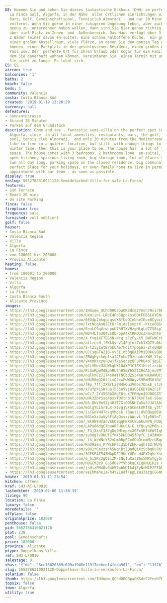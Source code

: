 ```yaml
---
DE: Kommen Sie und sehen Sie dieses fantastische Eckhaus (DHH) am perfekten Ort in
  La Finca Golf, Algorfa, in der Nähe  aller örtlichen Einrichtungen wie Restaurants,
  Bars, Golf, Gemeinschaftspool, Tennisclub Almoradi - und nur 20 Minuten  vom Mittelmeer
  entfernt. Wenn Sie gerne in einer ruhigeren Umgebung leben, aber auch im Winter
  genug zu  unternehmen haben wollen, dann sind Sie hier genau richtig. Das Haus verfügt
  über viel Platz im Innen- und  Außenbereich. Das Haus verfügt über 3 Schlafzimmer,
  2 Bäder (eines davon en-suite), eine schöne halboffene Küche,  ein geräumiges Wohnzimmer,
  einen großen Abstellraum, viele Plätze, an denen Sie den ganzen Tag die Sonne  genießen
  können, einen Parkplatz in der geschlossenen Residenz, einen großen Gemeinschaftsbereich
  Pool usw. Der  perfekte Ort für Ihren Urlaub oder sogar für ein Familienhaus, in
  dem Sie dauerhaft wohnen können. Vereinbaren Sie  einen Termin mit uns - warten
  Sie nicht zu lange. Es lohnt sich.
ES: ES
aircon: true
balconies: '1'
baths: 2
beach: false
beds: 3
community: Valencia
costa: Costa Blanca Süd
created: '2019-01-19 13:20:29'
currency: null
defeatures:
- Sonnenterrasse
- Strand 20 Minuten
- Parken auf dem Grundstück
description: Come and see - fantastic semi-villa on the perfect spot in La Finca Golf,
  Algorfa, close  to all local amenities, restaurants, bars, the golf, the communal
  pool, tennis club Almoradi,  and only 20 minutes from the Mediterranean. If you
  like to live in a quieter location, but still  with enough things to do, even in
  winter time, then this is your place to be. The house has  a lot of in- and outdoor
  space. The house comes with 3 bedrooms, 2 bathrooms (one  en-suite), a nice half
  open kitchen, spacious living room, big storage room, lot of places to  enjoy the
  sun all day long, parking space on the closed residence, big communal pool, etc.  The
  perfect place for your holidays, or even family home to live in permanently. Make  your
  appointment with our team - as soon as possible.
display: true
enslug: 5652786310021120-Semidetached-Villa-for-sale-La-Finca/
features:
- Sun Terrace
- Beach 20 mins
- On site Parking
finca: false
fireplace: true
frequency: sale
furnished: voll möbliert
golf: false
hauser:
- Costa Blanca Süd
- Valencia Region
- Villa
- Algorfa
- La Finca
- von 100001 bis 200000
- Provinz Alicante
heating: false
homes:
- from 100001 to 200000
- Valencia Region
- Villa
- Algorfa
- La Finca
- Costa Blanca South
- Alicante Province
images:
- https://lh3.googleusercontent.com/IHUuew_QChd0RO8paOKSdcE2Ynoh7HxirbNSM_ICcz5psKC8ShF5mDfmwHdkqXi3JZVyuhEEYEfXAVNT8r7nrg=w640-rj-e30-l100
- https://lh3.googleusercontent.com/Uxmiini-LRoE4Fb3Qpokss0OtFDBSL8YENcEs3wTDF2n_ui2Ez9k0cVSd7w7Gq38F4v_BHWO1NX4jkhI4nAo=w640-rj-e30-l100
- https://lh3.googleusercontent.com/6EOdpJbkquLqscXBfUoQIebheIEue8CyocLGSj5-NHSMxK73lVNJgwKT5XpZ3M6r8YgNZmQQrgvGwiwHJ-s=w640-rj-e30-l100
- https://lh3.googleusercontent.com/7xtNcgAo0JEtOrFm1deIsmpcK_-Krce6BGabBxl11VQoYbCdDqBKwwskFyk4hgsOEnxLDL1w5JuWijEtJ7tgBA=w640-rj-e30-l100
- https://lh3.googleusercontent.com/FenLC9qVrw-puU7RHTXVHzgHtqLd7ZS8sp7Sfil3PjlvALw-cEUslEVw6yJZdHP7Uk6hVrIlCxEKWs2TFa1FTg=w640-rj-e30-l100
- https://lh3.googleusercontent.com/NO44LTSUO4vsDb-ppA4ktRRO3cZFmv2htmfF3vUQH4MfVsQ1F8qGkAYPtEhHOZnq5aVskK3NFYApb8FvtQuufw=w640-rj-e30-l100
- https://lh3.googleusercontent.com/X_fvgi4F7EG6N-Ncq_zFzFy-K5_BWFwWCrE0Myf1qMklYVYcB966A2fI8FPZ3H6DykLkmzTaqOKGC4aRk8Q=w640-rj-e30-l100
- https://lh3.googleusercontent.com/afLzcsH_fFKkQv-V14EgfntZck1XQZSs0k2dUR17Jf6S7gFd25LCndbreJjJk_65b7ZP8ChgQeFD_GYrxpsN=w640-rj-e30-l100
- https://lh3.googleusercontent.com/S-tZiyCutBrSkUAe7kdit7p6pGz-ZTs6NDh94W4rCDICg8_FwhZqGqu4QOXEVo-AkruONloVBNiyItM2TOs=w640-rj-e30-l100
- https://lh3.googleusercontent.com/OJCsgGTAZjO-yV5I1np3gUAiPMiBOkGv8BHVdqRU4P1iHnXreTx8hj9cTLQhIf5pnW3VDma0wP6WO5l1pMfDZg=w640-rj-e30-l100
- https://lh3.googleusercontent.com/ZBWqhycknplsaIJFmbdZDzuaaktXWM_YlpXzZPH_1A3CX0KFyQL-uq2gnScPOlBCqDGJN_K-NG8lXFFiFkzF=w640-rj-e30-l100
- https://lh3.googleusercontent.com/y4nmRYczuFOwjfkeSqdazQF3PhU4oTjeSElSjwBlvPebeI6FuORn0coIllwyMrLLb2yciXgeZ85o5TEmgkp5=w640-rj-e30-l100
- https://lh3.googleusercontent.com/gCiVHecOXLWkqUX1OAYPJC7FK1hczlzzzA0WSh-WKgjYje4GPpyzPV1ouGNqtTPuUIuiT9XC92BKwSBLqFg=w640-rj-e30-l100
- https://lh3.googleusercontent.com/RcSuRpwMdBphRUthHSmY6SZtCHdA5jmuYMtF5prc1acpR87D-yJpaHpLwgGb8mV2vRDSc0b7ENE-qDGdnQA=w640-rj-e30-l100
- https://lh3.googleusercontent.com/nqlknCz7IT4sR4ITNCbd2S34KWrHKHAWUCSJjEC5Oj5-fAAWR2sobTvAOwwPT56pC_zNa6n-rkpJUfLFX6C_GA=w640-rj-e30-l100
- https://lh3.googleusercontent.com/eHUR0gQ20tJixQJxwPwWOWyvS9RmMS0i0vTjICZtgTpnG6Ha_UW9p__fzgfJeJpI6DEghdxWpMrKyCda5eXCbQ=w640-rj-e30-l100
- https://lh3.googleusercontent.com/fBp_7ffj2XBrLajW4kQuJVGbs7QbxE_stzLLn1Fb3qNb_Yuzc5nolHMnkXu6WWAOKUiamSQVGvvpoyyR1Fk=w640-rj-e30-l100
- https://lh3.googleusercontent.com/x7uYpY1SH7uaj535n9vjQsOSEGDY6AZFiFT-z5vayu8YUHZl-DU2c-e7i0x62ZBjLzs3VflaT_5hhLh0R4EwJg=w640-rj-e30-l100
- https://lh3.googleusercontent.com/wCc7_2Y45SRAX8gF8tur7FRNyo49JOQGZSTJmkYW3ALkCvyEbnzyV_oUHkepHjBNsSEGWSm0X2sxUttVHBVi4A=w640-rj-e30-l100
- https://lh3.googleusercontent.com/uHk32brSsq4psxfOXtnbjN73KxFleX-S6ngpG-04myt5Raudvl7QZs10gl6MlCUvZ-3n9Smh7Ru1FKFp_qBi1Q=w640-rj-e30-l100
- https://lh3.googleusercontent.com/bS-BkV0eSIj4D3T7Xt0OSNHZu5q8JJAlAhyBUkoX-IQ6kicaoAuhNqiMCZ3Davn5H_OXTU7xgUypzoct8cWU=w640-rj-e30-l100
- https://lh3.googleusercontent.com/6GlgYLihr1LX-X1vgjVFGCm4EmMfXb_y3tYBRfAe8v8qhLGgDACz3xx9OsNDEYyz4PuFoYO1NbcdfEWXvf4=w640-rj-e30-l100
- https://lh3.googleusercontent.com/jsCGnYHHTdxqVMosk_t8uut1jdVDQag0EUrQ208oyz-cH42MaKvOlMV5u5x0LzYzd-cq10ecf0es7ud4jSRN=w640-rj-e30-l100
- https://lh3.googleusercontent.com/6G1eXz4aVySFtAgQxsxzAWuvt-Y1y5WSnTiOk4Lmpz4FlwYuRchFS6yzxgbbl-J2MlE38nz8SaBHmdg8-cs=w640-rj-e30-l100
- https://lh3.googleusercontent.com/_WkHNYHVaoVEEOZqqPNXmC8uaKuNYN_POUp_gsJM6lU8MXiiBLRXYpIEVMc2W34gNdM3AGK9QrGUJgBHZr3W=w640-rj-e30-l100
- https://lh3.googleusercontent.com/L4Po66dqC7beA0FHKuCA-G_XfQuyn2M0h-AXyfnZkXCKslGnRBf5Sq0Iwl4BU4B7buHzRZF3usKQlMlxwX0s=w640-rj-e30-l100
- https://lh3.googleusercontent.com/_F3jXxhY337gDq2MtmpexXGFxSRf4VWSIqBVLfZTxhUhBRBTVgJui1lZvNUylJ5ptsl2c4ujnIKUP1qMLwKY=w640-rj-e30-l100
- https://lh3.googleusercontent.com/su9OglvBKUTCfmX5kHDD45fRyfC_i4ZAW9VNCHst2mvYj7ZUdkIp09lpYKah8bb2rAg_tYE0sTFki7V_79qm6g=w640-rj-e30-l100
- https://lh3.googleusercontent.com/-th_WrWNcY32vLm0RpPCmGOoDcomMzrUBqgqUTK7kE6w4oOqoWMTgYhJCDDkqwmlDzNXOVmjJ5DbebgHLllt=w640-rj-e30-l100
- https://lh3.googleusercontent.com/RnQ9aeu_PrWchPoc35DfZbR-uqhsS2rNU4pVqDaAy80NkLnMIby7MUXse-MeVt5FZqul4saAjVVjqvNxkiF_=w640-rj-e30-l100
- https://lh3.googleusercontent.com/yBH2rCAVzsnh5NqKbtZQadQiXzScbqKu7KSZoikHyl66SsZrU9dPNUfIW0lvCUfQgrytpEEAci4E4gRGevM=w640-rj-e30-l100
- https://lh3.googleusercontent.com/3GFKP4F545MApDEJ9KLYUEo-d4EY2qhcXsepn9-hvXPZFTiiHY3dKOhrJzIJTZ3pBynkukPYGVm8X-XIZUU=w640-rj-e30-l100
- https://lh3.googleusercontent.com/e_SiSKc2gQiiZM-1NqIuXasZ6o5MXuYgy5niAjWkqtqNTCNDk7arjvKlLh4lGgIMgDDP9jfFe8vTeam5b-4=w640-rj-e30-l100
- https://lh3.googleusercontent.com/HDGCm3zR_Cu5dOVPYVhbkqCXIgRMUIR2s_o8ZbAfVohs3VUoga3NpaiyOenp6J5ZulYcGxazDr01EJ1vfcQd=w640-rj-e30-l100
- https://lh3.googleusercontent.com/jsHizPM40v04H57pbkDIk4jFyNeMCP2FEbM8XXzlHnTyW3iw07TUNBqR4VFl0Uu75h61ls4Y_QHaQHzWa1eg=w640-rj-e30-l100
- https://lh3.googleusercontent.com/veEhMaheIa7h4YZLudfFpgLzWJ3ezgCGGNN0HN1J3mZqFV1-995YE33SwpU8kkh8eyGLBgwarTtc6vBvpKc=w640-rj-e30-l100
kdate: '2019-01-31 11:23:54'
kitchen: offene
kref: SH3-AC-LF0010
lastedited: '2019-02-06 11:38:19'
living: 90
location: La Finca
luxury: false
moredetails: ''
offplan: false
originalprice: 182000
penthouse: false
pid: 5652786310021120
plot: 230
pool: Gemeinschafts
price: 182000
province: Alicante
ptype: Doppelhaus Villa
ref: SH3-LF0010
salestage: 0
shas: '{"de": "8cc78820389c699af948e11917eebcef4fcda907", "en": "1152b76067097ace5ac02efa9fd67a370a403a59"}'
slug: 5652786310021120-Doppelhaus-Villa-zu-verkaufen-La-Finca/
solarium: false
thumb: https://lh3.googleusercontent.com/IHUuew_QChd0RO8paOKSdcE2Ynoh7HxirbNSM_ICcz5psKC8ShF5mDfmwHdkqXi3JZVyuhEEYEfXAVNT8r7nrg=w400-h240-n-rj-e30-l100
topsix: false
town: Algorfa
utility: true
---
```

